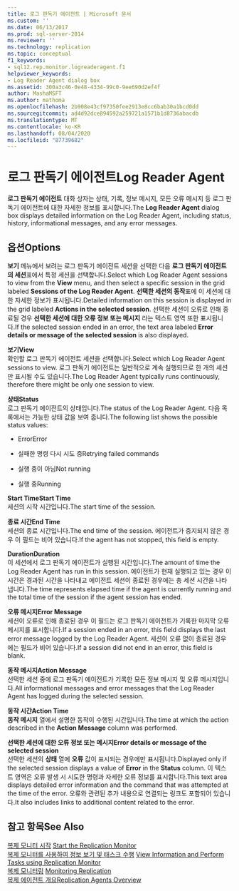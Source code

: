 ```yaml
---
title: 로그 판독기 에이전트 | Microsoft 문서
ms.custom: ''
ms.date: 06/13/2017
ms.prod: sql-server-2014
ms.reviewer: ''
ms.technology: replication
ms.topic: conceptual
f1_keywords:
- sql12.rep.monitor.logreaderagent.f1
helpviewer_keywords:
- Log Reader Agent dialog box
ms.assetid: 300a3c46-0e48-4334-99c0-9ee690d2ef4f
author: MashaMSFT
ms.author: mathoma
ms.openlocfilehash: 2b908e43cf97350fee2913e8cc6bab30a1bcd0dd
ms.sourcegitcommit: ad4d92dce894592a259721a1571b1d8736abacdb
ms.translationtype: MT
ms.contentlocale: ko-KR
ms.lasthandoff: 08/04/2020
ms.locfileid: "87739682"
---
```

# <a name="log-reader-agent"></a><span data-ttu-id="8bf4b-102">로그 판독기 에이전트</span><span class="sxs-lookup"><span data-stu-id="8bf4b-102">Log Reader Agent</span></span>
  <span data-ttu-id="8bf4b-103">**로그 판독기 에이전트** 대화 상자는 상태, 기록, 정보 메시지, 모든 오류 메시지 등 로그 판독기 에이전트에 대한 자세한 정보를 표시합니다.</span><span class="sxs-lookup"><span data-stu-id="8bf4b-103">The **Log Reader Agent** dialog box displays detailed information on the Log Reader Agent, including status, history, informational messages, and any error messages.</span></span>  
  
## <a name="options"></a><span data-ttu-id="8bf4b-104">옵션</span><span class="sxs-lookup"><span data-stu-id="8bf4b-104">Options</span></span>  
 <span data-ttu-id="8bf4b-105">**보기** 메뉴에서 보려는 로그 판독기 에이전트 세션을 선택한 다음 **로그 판독기 에이전트의 세션**표에서 특정 세션을 선택합니다.</span><span class="sxs-lookup"><span data-stu-id="8bf4b-105">Select which Log Reader Agent sessions to view from the **View** menu, and then select a specific session in the grid labeled **Sessions of the Log Reader Agent**.</span></span> <span data-ttu-id="8bf4b-106">**선택한 세션의 동작**표에 이 세션에 대한 자세한 정보가 표시됩니다.</span><span class="sxs-lookup"><span data-stu-id="8bf4b-106">Detailed information on this session is displayed in the grid labeled **Actions in the selected session**.</span></span> <span data-ttu-id="8bf4b-107">선택한 세션이 오류로 인해 종료될 경우 **선택한 세션에 대한 오류 정보 또는 메시지** 라는 텍스트 영역 또한 표시됩니다.</span><span class="sxs-lookup"><span data-stu-id="8bf4b-107">If the selected session ended in an error, the text area labeled **Error details or message of the selected session** is also displayed.</span></span>  
  
 <span data-ttu-id="8bf4b-108">**보기**</span><span class="sxs-lookup"><span data-stu-id="8bf4b-108">**View**</span></span>  
 <span data-ttu-id="8bf4b-109">확인할 로그 판독기 에이전트 세션을 선택합니다.</span><span class="sxs-lookup"><span data-stu-id="8bf4b-109">Select which Log Reader Agent sessions to view.</span></span> <span data-ttu-id="8bf4b-110">로그 판독기 에이전트는 일반적으로 계속 실행되므로 한 개의 세션만 표시될 수도 있습니다.</span><span class="sxs-lookup"><span data-stu-id="8bf4b-110">The Log Reader Agent typically runs continuously, therefore there might be only one session to view.</span></span>  
  
 <span data-ttu-id="8bf4b-111">**상태**</span><span class="sxs-lookup"><span data-stu-id="8bf4b-111">**Status**</span></span>  
 <span data-ttu-id="8bf4b-112">로그 판독기 에이전트의 상태입니다.</span><span class="sxs-lookup"><span data-stu-id="8bf4b-112">The status of the Log Reader Agent.</span></span> <span data-ttu-id="8bf4b-113">다음 목록에서는 가능한 상태 값을 보여 줍니다.</span><span class="sxs-lookup"><span data-stu-id="8bf4b-113">The following list shows the possible status values:</span></span>  
  
-   <span data-ttu-id="8bf4b-114">Error</span><span class="sxs-lookup"><span data-stu-id="8bf4b-114">Error</span></span>  
  
-   <span data-ttu-id="8bf4b-115">실패한 명령 다시 시도 중</span><span class="sxs-lookup"><span data-stu-id="8bf4b-115">Retrying failed commands</span></span>  
  
-   <span data-ttu-id="8bf4b-116">실행 중이 아님</span><span class="sxs-lookup"><span data-stu-id="8bf4b-116">Not running</span></span>  
  
-   <span data-ttu-id="8bf4b-117">실행 중</span><span class="sxs-lookup"><span data-stu-id="8bf4b-117">Running</span></span>  
  
 <span data-ttu-id="8bf4b-118">**Start Time**</span><span class="sxs-lookup"><span data-stu-id="8bf4b-118">**Start Time**</span></span>  
 <span data-ttu-id="8bf4b-119">세션의 시작 시간입니다.</span><span class="sxs-lookup"><span data-stu-id="8bf4b-119">The start time of the session.</span></span>  
  
 <span data-ttu-id="8bf4b-120">**종료 시간**</span><span class="sxs-lookup"><span data-stu-id="8bf4b-120">**End Time**</span></span>  
 <span data-ttu-id="8bf4b-121">세션의 종료 시간입니다.</span><span class="sxs-lookup"><span data-stu-id="8bf4b-121">The end time of the session.</span></span> <span data-ttu-id="8bf4b-122">에이전트가 중지되지 않은 경우 이 필드는 비어 있습니다.</span><span class="sxs-lookup"><span data-stu-id="8bf4b-122">If the agent has not stopped, this field is empty.</span></span>  
  
 <span data-ttu-id="8bf4b-123">**Duration**</span><span class="sxs-lookup"><span data-stu-id="8bf4b-123">**Duration**</span></span>  
 <span data-ttu-id="8bf4b-124">이 세션에서 로그 판독기 에이전트가 실행된 시간입니다.</span><span class="sxs-lookup"><span data-stu-id="8bf4b-124">The amount of time the Log Reader Agent has run in this session.</span></span> <span data-ttu-id="8bf4b-125">에이전트가 현재 실행되고 있는 경우 이 시간은 경과된 시간을 나타내고 에이전트 세션이 종료된 경우에는 총 세션 시간을 나타냅니다.</span><span class="sxs-lookup"><span data-stu-id="8bf4b-125">The time represents elapsed time if the agent is currently running and the total time of the session if the agent session has ended.</span></span>  
  
 <span data-ttu-id="8bf4b-126">**오류 메시지**</span><span class="sxs-lookup"><span data-stu-id="8bf4b-126">**Error Message**</span></span>  
 <span data-ttu-id="8bf4b-127">세션이 오류로 인해 종료된 경우 이 필드는 로그 판독기 에이전트가 기록한 마지막 오류 메시지를 표시합니다.</span><span class="sxs-lookup"><span data-stu-id="8bf4b-127">If a session ended in an error, this field displays the last error message logged by the Log Reader Agent.</span></span> <span data-ttu-id="8bf4b-128">세션이 오류 없이 종료된 경우에는 필드가 비어 있습니다.</span><span class="sxs-lookup"><span data-stu-id="8bf4b-128">If a session did not end in an error, this field is blank.</span></span>  
  
 <span data-ttu-id="8bf4b-129">**동작 메시지**</span><span class="sxs-lookup"><span data-stu-id="8bf4b-129">**Action Message**</span></span>  
 <span data-ttu-id="8bf4b-130">선택한 세션 중에 로그 판독기 에이전트가 기록한 모든 정보 메시지 및 오류 메시지입니다.</span><span class="sxs-lookup"><span data-stu-id="8bf4b-130">All informational messages and error messages that the Log Reader Agent has logged during the selected session.</span></span>  
  
 <span data-ttu-id="8bf4b-131">**동작 시간**</span><span class="sxs-lookup"><span data-stu-id="8bf4b-131">**Action Time**</span></span>  
 <span data-ttu-id="8bf4b-132">**동작 메시지** 열에서 설명한 동작이 수행된 시간입니다.</span><span class="sxs-lookup"><span data-stu-id="8bf4b-132">The time at which the action described in the **Action Message** column was performed.</span></span>  
  
 <span data-ttu-id="8bf4b-133">**선택한 세션에 대한 오류 정보 또는 메시지**</span><span class="sxs-lookup"><span data-stu-id="8bf4b-133">**Error details or message of the selected session**</span></span>  
 <span data-ttu-id="8bf4b-134">선택한 세션의 **상태** 열에 **오류** 값이 표시되는 경우에만 표시됩니다.</span><span class="sxs-lookup"><span data-stu-id="8bf4b-134">Displayed only if the selected session displays a value of **Error** in the **Status** column.</span></span> <span data-ttu-id="8bf4b-135">이 텍스트 영역은 오류 발생 시 시도한 명령과 자세한 오류 정보를 표시합니다.</span><span class="sxs-lookup"><span data-stu-id="8bf4b-135">This text area displays detailed error information and the command that was attempted at the time of the error.</span></span> <span data-ttu-id="8bf4b-136">오류와 관련된 추가 내용으로 연결되는 링크도 포함되어 있습니다.</span><span class="sxs-lookup"><span data-stu-id="8bf4b-136">It also includes links to additional content related to the error.</span></span>  
  
## <a name="see-also"></a><span data-ttu-id="8bf4b-137">참고 항목</span><span class="sxs-lookup"><span data-stu-id="8bf4b-137">See Also</span></span>  
 <span data-ttu-id="8bf4b-138">[복제 모니터 시작](monitor/start-the-replication-monitor.md) </span><span class="sxs-lookup"><span data-stu-id="8bf4b-138">[Start the Replication Monitor](monitor/start-the-replication-monitor.md) </span></span>  
 <span data-ttu-id="8bf4b-139">[복제 모니터를 사용하여 정보 보기 및 태스크 수행](monitor/view-information-and-perform-tasks-replication-monitor.md) </span><span class="sxs-lookup"><span data-stu-id="8bf4b-139">[View Information and Perform Tasks using Replication Monitor](monitor/view-information-and-perform-tasks-replication-monitor.md) </span></span>  
 <span data-ttu-id="8bf4b-140">[복제 모니터링](monitoring-replication.md) </span><span class="sxs-lookup"><span data-stu-id="8bf4b-140">[Monitoring Replication](monitoring-replication.md) </span></span>  
 [<span data-ttu-id="8bf4b-141">복제 에이전트 개요</span><span class="sxs-lookup"><span data-stu-id="8bf4b-141">Replication Agents Overview</span></span>](agents/replication-agents-overview.md)  
  
  
